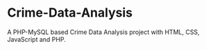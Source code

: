 # Crime-Data-Analysis
A PHP-MySQL based Crime Data Analysis project with HTML, CSS, JavaScript and PHP.
